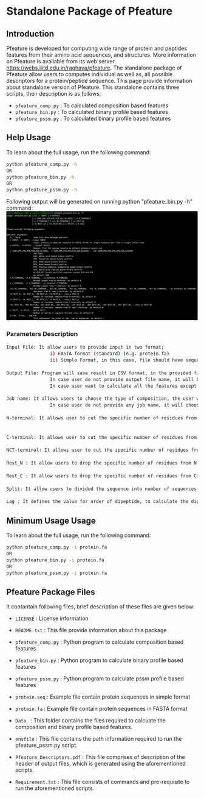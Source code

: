 # Standalone Package of Pfeature
## Introduction
Pfeature is developed for computing wide range of protein and peptides features from their amino acid sequences, and structures. More information on Pfeature is available from its web server https://webs.iiitd.edu.in/raghava/pfeature. The standalone package of Pfeature allow users to  computes individual as well as, all possible descriptors for a protein/peptide sequence. This page provide information about standalone version of Pfeature. This standalone contains three scripts, their description is as follows:
  - `pfeature_comp.py` : To calculated composition based features
  - `pfeature_bin.py`  : To calculated binary profile based features
  - `pfeature_pssm.py` : To calculated binary profile based features
  
## Help Usage
To learn about the full usage, run the following command:
```sh
python pfeature_comp.py -h
OR
python pfeature_bin.py -h
OR
python pfeature_pssm.py -h
```
Following output will be generated on running python "pfeature_bin.py -h" command:<br>
![Screenshot](Screenshot.png)

### Parameters Description
```sh
Input File: It allow users to provide input in two format;
                i) FASTA format (standard) (e.g. protein.fa)
                ii) Simple Format, in this case, file should have sequences in a single line in single letter code (eg. protein.seq).

Output File: Program will save result in CSV format, in the provided filename.
                In case user do not provide output file name, it will be stored in pfeature_results.csv.
                In case user want to calculate all the features except ATB and BTB, the job name will be 'ALLBIN'. Reason to leave ATB and BTB is, the number of atoms and bonds are not equal in all amino acid residues.

Job name: It allows users to choose the type of composition, the user want to calculate, such as AAB which stands for Amino Acid based binary profile.
                In case user do not provide any job name, it will choose AAB by default.

N-terminal: It allows user to cut the specific number of residues from the N-terminal of the sequences.


C-terminal: It allows user to cut the specific number of residues from the C-terminal of the sequences.

NCT-terminal: It allows user to cut the specific number of residues from the N- and C-terminal of the sequences, and join them.

Rest_N : It allow users to drop the specific number of residues from N-terminal, and perform operations on the rest.

Rest_C : It allow users to drop the specific number of residues from C-terminal, and perform operations on the rest.

Split: It allow users to divided the sequence into number of sequences.

Lag : It defines the value for order of dipeptide, to calculate the dipeptide based binary profiles.
```
  
## Minimum Usage Usage
To learn about the full usage, run the following command:
```sh
python pfeature_comp.py -i protein.fa
OR
python pfeature_bin.py -i protein.fa
OR
python pfeature_pssm.py -i protein.fa
```

## Pfeature Package Files
It contantain following files, brief description of these files are given below:

* `LICENSE`                  : License information

* `README.txt`               : This file provide information about this package

* `pfeature_comp.py`         : Python program to calculate composition based features

* `pfeature_bin.py`          : Python program to calculate binary profile based features

* `pfeature_pssm.py`         : Python program to calculate pssm profile based features

* `protein.seq`              : Example file contain protein sequences in simple format

* `protein.fa`               : Example file contain protein sequences in FASTA format

* `Data `                    : This folder contains the files required to calcuate the composition and binary profile based features.

* `envfile`                  : This file contains the path information required to run the pfeature_pssm.py script.

* `Pfeature_Descriptors.pdf` : This file comprises of description of the header of output files, which is generated using the aforementioned scripts.

* `Requirement.txt`          : This file consists of commands and pre-requisite to run the aforementioned scripts.
